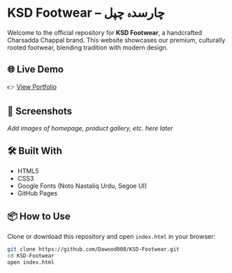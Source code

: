 # KSD Footwear – چارسدہ چپل

Welcome to the official repository for **KSD Footwear**, a handcrafted Charsadda Chappal brand. This website showcases our premium, culturally rooted footwear, blending tradition with modern design.

## 🌐 Live Demo
👉 [View Portfolio](https://dawood008.github.io/KSD-Footwear)

## 📸 Screenshots
_Add images of homepage, product gallery, etc. here later_

## 🛠️ Built With
- HTML5
- CSS3
- Google Fonts (Noto Nastaliq Urdu, Segoe UI)
- GitHub Pages

## 📦 How to Use
Clone or download this repository and open `index.html` in your browser:
```bash
git clone https://github.com/Dawood008/KSD-Footwear.git
cd KSD-Footwear
open index.html
